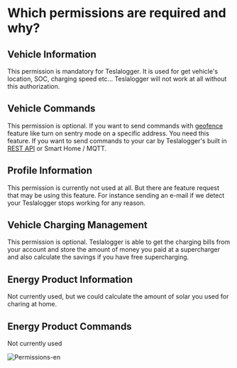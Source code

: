 # Which permissions are required and why?
## Vehicle Information
This permission is mandatory for Teslalogger. It is used for get vehicle's location, SOC, charging speed etc...
Teslalogger will not work at all without this authorization.

## Vehicle Commands
This permission is optional. If you want to send commands with [geofence](https://github.com/bassmaster187/TeslaLogger/blob/master/TeslaLogger/Geofence.md) feature like turn on sentry mode on a specific address. You need this feature. 
If you want to send commands to your car by Teslalogger's built in [REST API](https://github.com/bassmaster187/TeslaLogger/blob/master/TeslaLogger/WebServer.md) or Smart Home / MQTT.

## Profile Information
This permission is currently not used at all. But there are feature request that may be using this feature. For instance sending an e-mail if we detect your Teslalogger stops working for any reason. 

## Vehicle Charging Management
This permission is optional. Teslalogger is able to get the charging bills from your account and store the amount of money you paid at a supercharger and also calculate the savings if you have free supercharging.

## Energy Product Information
Not currently used, but we could calculate the amount of solar you used for charing at home. 

## Energy Product Commands
Not currently used

![Permissions-en](https://github.com/bassmaster187/TeslaLogger/assets/6816385/cb650056-fc76-4433-af17-cae896070bfb)
